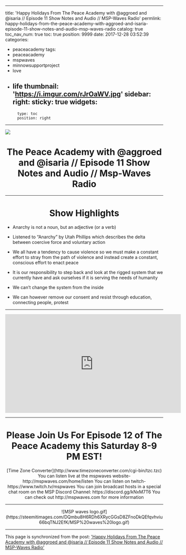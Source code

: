 
---
title: 'Happy Holidays From The Peace Academy with @aggroed and @isaria // Episode 11 Show Notes and Audio // MSP-Waves Radio'
permlink: happy-holidays-from-the-peace-academy-with-aggroed-and-isaria-episode-11-show-notes-and-audio-msp-waves-radio
catalog: true
toc_nav_num: true
toc: true
position: 9999
date: 2017-12-28 03:52:39
categories:
- peaceacademy
tags:
- peaceacademy
- mspwaves
- minnowsupportproject
- love
- life
thumbnail: 'https://i.imgur.com/rJrOaWV.jpg'
sidebar:
    right:
        sticky: true
widgets:
    -
        type: toc
        position: right
---


![](https://i.imgur.com/rJrOaWV.jpg)




# <center> The Peace Academy with @aggroed and @isaria // Episode 11 Show Notes and Audio //  Msp-Waves Radio </center>





---



# <center> Show Highlights  </center>

* Anarchy is not a noun, but an adjective (or a verb)

* Listened to “Anarchy” by Utah Phillips which describes the delta between coercive force and voluntary action


* We all have a tendency to cause violence so we must make a constant effort to stray from the path of violence and instead create a constant, conscious effort to enact peace


* It is our responsibility to step back and look at the rigged system that we currently have and ask ourselves if it is serving the needs of humanity


* We can’t change the system from the inside

* We can however remove our consent and resist through education, connecting people, protest



---

<iframe width="560" height="315" src="https://www.youtube.com/embed/-EHLAKq4--g" frameborder="0" gesture="media" allow="encrypted-media" allowfullscreen></iframe>



---






# <center> Please Join Us For Episode 12 of The Peace Academy this Saturday 8-9 PM EST! </center>
<center> [Time Zone Converter](http://www.timezoneconverter.com/cgi-bin/tzc.tzc) </center>

<center> You can listen live at the mspwaves website- http://mspwaves.com/home/listen
You can listen on twitch- https://www.twitch.tv/mspwaves
You can join broadcast hosts in a special chat room on the MSP Discord Channel: https://discord.gg/kNxM7T6
You can check out http://mspwaves.com for more information </center>


---

<center> ![MSP waves logo.gif](https://steemitimages.com/DQmbu8H6RDh6XRycGGsD8ZFnoDkQEfqvhviu66bqTNJ2EfK/MSP%20waves%20logo.gif)
</center>

- - -

This page is synchronized from the post: ['Happy Holidays From The Peace Academy with @aggroed and @isaria // Episode 11 Show Notes and Audio // MSP-Waves Radio'](https://steemit.com/@aggroed/happy-holidays-from-the-peace-academy-with-aggroed-and-isaria-episode-11-show-notes-and-audio-msp-waves-radio)
